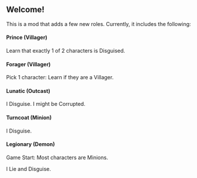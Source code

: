 ## Welcome!
This is a mod that adds a few new roles. Currently, it includes the following:
#### Prince (Villager)
Learn that exactly 1 of 2 characters is Disguised.
#### Forager (Villager)
Pick 1 character:
Learn if they are a Villager.
#### Lunatic (Outcast)
I Disguise.
I might be Corrupted.
#### Turncoat (Minion)
I Disguise.
#### Legionary (Demon)
Game Start:
Most characters are Minions.

I Lie and Disguise.
